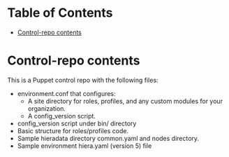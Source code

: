 Table of Contents
=================

  * [Control-repo contents](#control-repo-contents)

# Control-repo contents

This is a Puppet control repo with the following files:

 - environment.conf that configures:
   - A site directory for roles, profiles, and any custom modules for your organization.
   - A config_version script.
 - config_version script under bin/ directory
 - Basic structure for roles/profiles code.
 - Sample hieradata directory common.yaml and nodes directory.
 - Sample environment hiera.yaml (version 5) file
